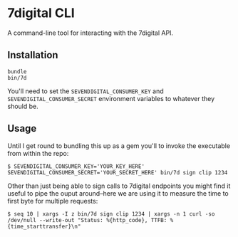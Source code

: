 7digital CLI
============

A command-line tool for interacting with the 7digital API.

Installation
------------

```
bundle
bin/7d
```

You'll need to set the `SEVENDIGITAL_CONSUMER_KEY` and `SEVENDIGITAL_CONSUMER_SECRET` environment variables to whatever they should be.

Usage
-----

Until I get round to bundling this up as a gem you'll to invoke the executable from within the repo:

```
$ SEVENDIGITAL_CONSUMER_KEY='YOUR_KEY_HERE' SEVENDIGITAL_CONSUMER_SECRET='YOUR_SECRET_HERE' bin/7d sign clip 1234
```

Other than just being able to sign calls to 7digital endpoints you might find it useful to pipe the ouput around–here we are using it to measure the time to first byte for multiple requests:

```
$ seq 10 | xargs -I z bin/7d sign clip 1234 | xargs -n 1 curl -so /dev/null --write-out "Status: %{http_code}, TTFB: %{time_starttransfer}\n"
```
